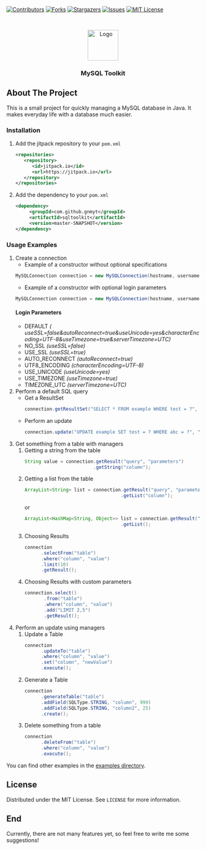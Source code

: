 [![Contributors][contributors-shield]][contributors-url]
[![Forks][forks-shield]][forks-url]
[![Stargazers][stars-shield]][stars-url]
[![Issues][issues-shield]][issues-url]
[![MIT License][license-shield]][license-url]



<br />
<p align="center">
  <a href="https://github.com/gnmyt/sqltoolkit">
    <img src="https://i.imgur.com/BAvJgQN.png" alt="Logo" width="80" height="80">
  </a>
</p>
<h3 align="center">MySQL Toolkit</h3>

## About The Project

This is a small project for quickly managing a MySQL database in Java. It makes everyday life with a database much
easier.

### Installation

1. Add the jitpack repository to your `pom.xml`
   ```xml
   <repositories>
      <repository>
         <id>jitpack.io</id>
         <url>https://jitpack.io</url>
      </repository>
   </repositories>
   ```
2. Add the dependency to your `pom.xml`
   ```xml
   <dependency>
	    <groupId>com.github.gnmyt</groupId>
	    <artifactId>sqltoolkit</artifactId>
	    <version>master-SNAPSHOT</version>
   </dependency>
   ```

### Usage Examples

1. Create a connection
    - Example of a constructor without optional specifications
   ```java
   MySQLConnection connection = new MySQLConnection(hostname, username, password, database).connect();
   ```
    - Example of a constructor with optional login parameters
   ```java
   MySQLConnection connection = new MySQLConnection(hostname, username, password, database, LoginParam.AUTO_RECONNECT, LoginParam.NO_SSL).connect();
   ```
   #### Login Parameters
    - DEFAULT *(
      useSSL=false&autoReconnect=true&useUnicode=yes&characterEncoding=UTF-8&useTimezone=true&serverTimezone=UTC)*
    - NO_SSL *(useSSL=false)*
    - USE_SSL *(useSSL=true)*
    - AUTO_RECONNECT *(autoReconnect=true)*
    - UTF8_ENCODING *(characterEncoding=UTF-8)*
    - USE_UNICODE *(useUnicode=yes)*
    - USE_TIMEZONE *(useTimezone=true)*
    - TIMEZONE_UTC *(serverTimezone=UTC)*
2. Perform a default SQL query
    - Get a ResultSet
      ```java
      connection.getResultSet("SELECT * FROM example WHERE test = ?", "test1");
      ```
    - Perform an update
      ```java
      connection.update("UPDATE example SET test = ? WHERE abc = ?", "test1", "test2");
      ```
3. Get something from a table with managers
    1. Getting a string from the table
       ```java
       String value = connection.getResult("query", "parameters")
                                .getString("column");
       ```
    2. Getting a list from the table
       ```java
       ArrayList<String> list = connection.getResult("query", "parameters")
                                          .getList("column");
       ```
       or
       ```java
       ArrayList<HashMap<String, Object>> list = connection.getResult("query", "parameters")
                                          .getList();
       ```
    4. Choosing Results
       ```java
       connection
             .selectFrom("table")
             .where("column", "value")
             .limit(10)
             .getResult();
       ```
    5. Choosing Results with custom parameters
       ```java
       connection.select()
              .from("table")
              .where("column", "value")
              .add("LIMIT 2,5")
              .getResult();
       ```
4. Perform an update using managers
    1. Update a Table
       ```java
       connection
             .updateTo("table")
             .where("column", "value")
             .set("column", "newValue")
             .execute();
       ```
    2. Generate a Table
       ```java
       connection
             .generateTable("table")
             .addField(SQLType.STRING, "column", 999)
             .addField(SQLType.STRING, "column2", 25)
             .create();
       ```
    3. Delete something from a table
       ```java
       connection
             .deleteFrom("table")
             .where("column", "value")
             .execute();
       ```
You can find other examples in the [examples directory](src/examples/java).

## License

Distributed under the MIT License. See `LICENSE` for more information.

## End

Currently, there are not many features yet, so feel free to write me some suggestions!

[contributors-shield]: https://img.shields.io/github/contributors/gnmyt/sqltoolkit.svg?style=for-the-badge

[contributors-url]: https://github.com/gnmyt/sqltoolkit/graphs/contributors

[forks-shield]: https://img.shields.io/github/forks/gnmyt/sqltoolkit.svg?style=for-the-badge

[forks-url]: https://github.com/gnmyt/sqltoolkit/network/members

[stars-shield]: https://img.shields.io/github/stars/gnmyt/sqltoolkit.svg?style=for-the-badge

[stars-url]: https://github.com/gnmyt/sqltoolkit/stargazers

[issues-shield]: https://img.shields.io/github/issues/gnmyt/sqltoolkit.svg?style=for-the-badge

[issues-url]: https://github.com/gnmyt/sqltoolkit/issues

[license-shield]: https://img.shields.io/github/license/gnmyt/sqltoolkit.svg?style=for-the-badge

[license-url]: https://github.com/gnmyt/sqltoolkit/blob/master/LICENSE